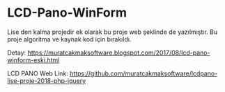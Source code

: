 # LCD-Pano-WinForm
Lise den kalma projedir ek olarak bu proje web şeklinde de yazılmıştır. Bu proje algoritma ve kaynak kod için bırakıldı.

Detay: https://muratcakmaksoftware.blogspot.com/2017/08/lcd-pano-winform-eski.html

LCD PANO Web Link: https://github.com/muratcakmaksoftware/lcdpano-lise-proje-2018-php-jquery


